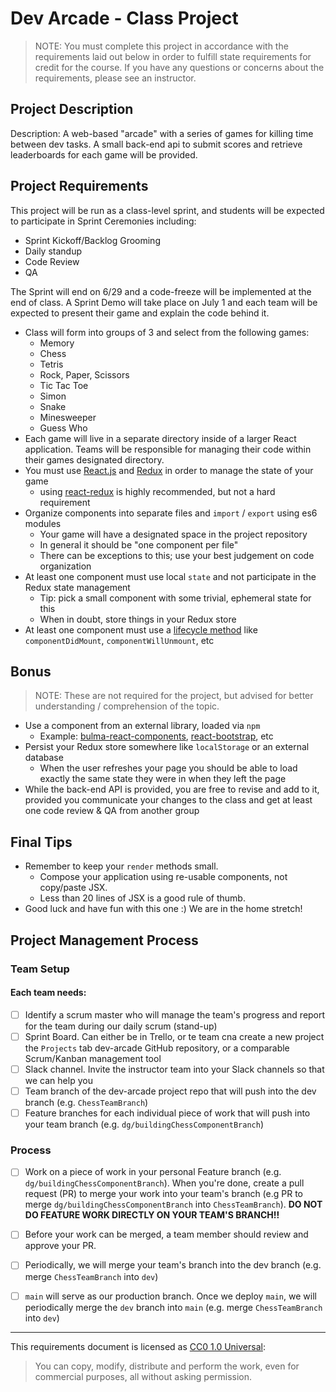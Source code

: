 
# Dev Arcade - Class Project

> NOTE: You must complete this project in accordance with the requirements laid out
  below in order to fulfill state requirements for credit for the course. If
  you have any questions or concerns about the requirements, please see an
  instructor.

[DigitalCrafts]:https://www.digitalcrafts.com/
[React.js]:https://reactjs.org/
[Redux]:https://redux.js.org/

## Project Description

Description: A web-based "arcade" with a series of games for killing time between dev tasks. 
A small back-end api to submit scores and retrieve leaderboards for each game will be provided.

## Project Requirements

This project will be run as a class-level sprint, and students will be expected to participate in Sprint Ceremonies including:

- Sprint Kickoff/Backlog Grooming
- Daily standup
- Code Review
- QA

The Sprint will end on 6/29 and a code-freeze will be implemented at the end of class. A Sprint Demo will take place on July 1 and each
team will be expected to present their game and explain the code behind it.

- Class will form into groups of 3 and select from the following games:
  - Memory
  - Chess
  - Tetris
  - Rock, Paper, Scissors
  - Tic Tac Toe
  - Simon
  - Snake
  - Minesweeper
  - Guess Who
- Each game will live in a separate directory inside of a larger React application. Teams will
be responsible for managing their code within their games designated directory.
- You must use [React.js] and [Redux] in order to manage the state of your game
  - using [react-redux] is highly recommended, but not a hard requirement
- Organize components into separate files and `import` / `export` using es6 modules
  - Your game will have a designated space in the project repository
  - In general it should be "one component per file"
  - There can be exceptions to this; use your best judgement on code organization
- At least one component must use local `state` and not participate in the Redux state management
  - Tip: pick a small component with some trivial, ephemeral state for this
  - When in doubt, store things in your Redux store
- At least one component must use a [lifecycle method](https://reactjs.org/docs/react-component.html#componentdidmount) like `componentDidMount`, `componentWillUnmount`, etc

## Bonus 

> NOTE: These are not required for the project, but advised for better understanding / comprehension of the topic.

- Use a component from an external library, loaded via `npm`
  - Example: [bulma-react-components](https://www.npmjs.com/package/react-bulma-components), [react-bootstrap](https://react-bootstrap.github.io/), etc
- Persist your Redux store somewhere like `localStorage` or an external database
  - When the user refreshes your page you should be able to load exactly the same state they were in when they left the page
- While the back-end API is provided, you are free to revise and add to it, provided you communicate your changes to the class and get at least one code review & QA from another group

## Final Tips

- Remember to keep your `render` methods small.
  - Compose your application using re-usable components, not copy/paste JSX.
  - Less than 20 lines of JSX is a good rule of thumb.
- Good luck and have fun with this one :) We are in the home stretch!

[react-redux]:https://react-redux.js.org/

## Project Management Process

### Team Setup
#### Each team needs:
* [ ] Identify a scrum master who will manage the team's progress and report for the team during our daily scrum (stand-up)
* [ ] Sprint Board. Can either be in Trello, or te team cna create a new project the `Projects` tab dev-arcade GitHub repository, or a comparable Scrum/Kanban management tool
* [ ] Slack channel. Invite the instructor team into your Slack channels so that we can help you
* [ ] Team branch of the dev-arcade project repo that will push into the dev branch (e.g. `ChessTeamBranch`)
* [ ] Feature branches for each individual piece of work that will push into your team branch (e.g. `dg/buildingChessComponentBranch`)

### Process
* [ ] Work on a piece of work in your personal Feature branch (e.g. `dg/buildingChessComponentBranch`). When you're done, create a pull request (PR) to merge your work into your team's branch (e.g PR to merge `dg/buildingChessComponentBranch` into `ChessTeamBranch`). **DO NOT DO FEATURE WORK DIRECTLY ON YOUR TEAM'S BRANCH!!**
* [ ] Before your work can be merged, a team member should review and approve your PR.
* [ ] Periodically, we will merge your team's branch into the dev branch (e.g. merge `ChessTeamBranch` into `dev`)
* [ ] `main` will serve as our production branch. Once we deploy `main`, we will periodically merge the `dev` branch into `main` (e.g. merge `ChessTeamBranch` into `dev`)


--------------------------------------------------------------------------------

This requirements document is licensed as [CC0 1.0 Universal](https://creativecommons.org/publicdomain/zero/1.0/):

> You can copy, modify, distribute and perform the work, even for commercial purposes, all without asking permission.

